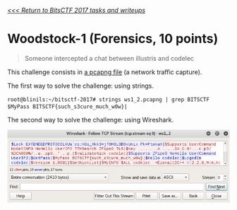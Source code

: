 _[<<< Return to BitsCTF 2017 tasks and writeups](/bitsctf-2017)_
# Woodstock-1 (Forensics, 10 points)

>Someone intercepted a chat between illustris and codelec

This challenge consists in [a pcapng file](ws1_2.pcapng) (a network traffic capture).

The first way to solve the challenge: using strings.

```console
root@blinils:~/bitsctf-2017# strings ws1_2.pcapng | grep BITSCTF
$MyPass BITSCTF{such_s3cure_much_w0w}|
```

The second way to solve the challenge: using Wireshark.

![Wireshark on Woodstock](wireshark-woodstock.png)
